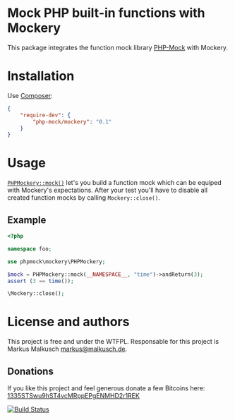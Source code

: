 # Mock PHP built-in functions with Mockery

This package integrates the function mock library
[PHP-Mock](https://github.com/php-mock/php-mock) with Mockery.

# Installation

Use [Composer](https://getcomposer.org/):

```json
{
    "require-dev": {
        "php-mock/mockery": "0.1"
    }
}
```

# Usage

[`PHPMockery::mock()`](http://php-mock.github.io/mockery/api/class-phpmock.mockery.PHPMockery.html#_mock)
let's you build a function mock which can be equiped
with Mockery's expectations. After your test you'll have to disable all created
function mocks by calling `Mockery::close()`.

## Example

```php
<?php

namespace foo;

use phpmock\mockery\PHPMockery;

$mock = PHPMockery::mock(__NAMESPACE__, "time")->andReturn(3);
assert (3 == time());

\Mockery::close();
```

# License and authors

This project is free and under the WTFPL.
Responsable for this project is Markus Malkusch markus@malkusch.de.

## Donations

If you like this project and feel generous donate a few Bitcoins here:
[1335STSwu9hST4vcMRppEPgENMHD2r1REK](bitcoin:1335STSwu9hST4vcMRppEPgENMHD2r1REK)

[![Build Status](https://travis-ci.org/php-mock/mockery.svg?branch=master)](https://travis-ci.org/php-mock/mockery)